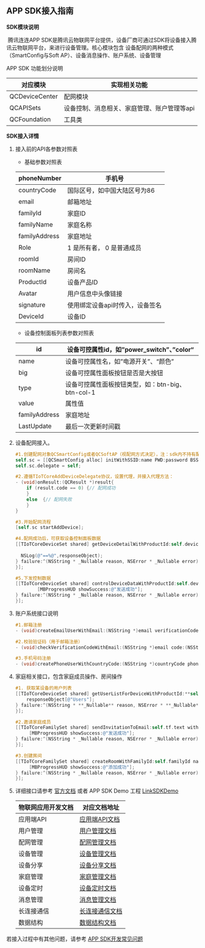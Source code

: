 ## APP SDK接入指南

**SDK模块说明**

​	腾讯连连APP SDK是腾讯云物联网平台提供，设备厂商可通过SDK将设备接入腾讯云物联网平台，来进行设备管理。核心模块包含 设备配网的两种模式（SmartConfig与Soft AP）、设备消息操作、账户系统、设备管理

APP SDK 功能划分说明

| 对应模块       | 实现相关功能                                |
| -------------- | ------------------------------------------- |
| QCDeviceCenter | 配网模块                                    |
| QCAPISets      | 设备控制、消息相关、家庭管理、账户管理等api |
| QCFoundation   | 工具类                                      |



**SDK接入详情**

1. 接入前的API各参数对照表

   - 基础参数对照表

   | phoneNumber   | 手机号                          |
   | ------------- | ------------------------------- |
   | countryCode   | 国际区号，如中国大陆区号为86    |
   | email         | 邮箱地址                        |
   | familyId      | 家庭ID                          |
   | familyName    | 家庭名称                        |
   | familyAddress | 家庭地址                        |
   | Role          | 1 是所有者， 0 是普通成员       |
   | roomId        | 房间ID                          |
   | roomName      | 房间名                          |
   | ProductId     | 设备产品ID                      |
   | Avatar        | 用户信息中头像链接              |
   | signature     | 使用绑定设备api时传入，设备签名 |
   | DeviceId      | 设备ID                          |

   - 设备控制面板列表参数对照表

   | id            | 设备可控属性id，如”power_switch”、”color“        |
   | ------------- | ------------------------------------------------ |
   | name          | 设备可控属性名，如”电源开关”、“颜色”             |
   | big           | 设备可控属性面板按钮是否是大按钮                 |
   | type          | 设备可控属性面板按钮类型，如：btn-big、btn-col-1 |
   | value         | 属性值                                           |
   | familyAddress | 家庭地址                                         |
   | LastUpdate    | 最后一次更新时间戳                               |

   

2. 设备配网接入。

   ```objective-c
   #1.创建配网对象QCSmartConfig或者QCSoftAP（视配网方式决定），注：sdk内不持有配网对象，需使用者自己持有
   self.sc = [[QCSmartConfig alloc] initWithSSID:name PWD:password BSSID:bssid];  
   self.sc.delegate = self;
   
   #2.遵循TIoTCoreAddDeviceDelegate协议，设置代理，并接入代理方法：
   - (void)onResult:(QCResult *)result{  
       if (result.code == 0) {// 配网成功 
       }  
       else  {// 配网失败 
       }  
   }
   
   #3.开始配网流程
   [self.sc startAddDevice];
   
   #4.配网成功后，可获取设备控制面板数据
   [[TIoTCoreDeviceSet shared] getDeviceDetailWithProductId:self.deviceInfo[@"ProductId"] deviceName:self.deviceInfo[@"DeviceName"] success:^(id  _Nonnull responseObject) {
     
     NSLog(@"==%@",responseObject);    
   } failure:^(NSString * _Nullable reason, NSError * _Nullable error) {        
   }];
   
   #5.下发控制数据
   [[TIoTCoreDeviceSet shared] controlDeviceDataWithProductId:self.deviceInfo[@"ProductId"] deviceName:self.deviceInfo[@"DeviceName"] data:data success:^(id  _Nonnull responseObject) {
           [MBProgressHUD showSuccess:@"发送成功"];
   } failure:^(NSString * _Nullable reason, NSError * _Nullable error) {
   }];
   ```

3. 账户系统接口说明

   ```objective-c
   #1.邮箱注册
   - (void)createEmailUserWithEmail:(NSString *)email verificationCode:(NSString *)code password:(NSString *)password success:(SRHandler)success failure:(FRHandler)failure;
   
   #2.校验验证码（用于邮箱注册）
   - (void)checkVerificationCodeWithEmail:(NSString *)email code:(NSString *)code success:(SRHandler)success failure:(FRHandler)failure;
   
   #3.手机号码注册
   - (void)createPhoneUserWithCountryCode:(NSString *)countryCode phoneNumber:(NSString *)phoneNumber verificationCode:(NSString *)verificationCode password:(NSString *)password success:(SRHandler)success failure:(FRHandler)failure;
   ```

4. 家庭相关接口，包含家庭成员操作、房间操作

   ```objective-c
   #1. 获取某设备的用户列表
   [[TIoTCoreDeviceSet shared] getUserListForDeviceWithProductId:**self**.deviceInfo[@"ProductId"] deviceName:**self**.deviceInfo[@"DeviceName"] offset:0 limit:0 success:^(**id** **_Nonnull** responseObject){
   	   responseObject[@"Users"];
   } failure:^(NSString * **_Nullable** reason, NSError * **_Nullable** error) {
   }];
   
   #2.邀请家庭成员
   [[TIoTCoreFamilySet shared] sendInvitationToEmail:self.tf.text withFamilyId:self.familyId success:^(id  _Nonnull responseObject) {
        [MBProgressHUD showSuccess:@"发送成功"];
   } failure:^(NSString * _Nullable reason, NSError * _Nullable error) {                
   }];
   
   #3.创建房间
   [[TIoTCoreFamilySet shared] createRoomWithFamilyId:self.familyId name:self.roomTF.text success:^(id  _Nonnull responseObject) {
        [MBProgressHUD showSuccess:@"添加成功"];
   } failure:^(NSString * _Nullable reason, NSError * _Nullable error) {        
   }];
   ```

5. 详细接口请参考 [官方文档](https://cloud.tencent.com/document/product/1081/40772) 或者 APP SDK Demo 工程 [LinkSDKDemo](https://github.com/tencentyun/iot-link-ios/tree/master/Source/LinkSDKDemo)

   | 物联网应用开发文档 | 对应文档地址                                                 |
   | ------------------ | ------------------------------------------------------------ |
   | 应用端API          | [应用端API文档](https://cloud.tencent.com/document/product/1081/40773) |
   | 用户管理           | [用户管理文档](https://cloud.tencent.com/document/product/1081/40774) |
   | 配网管理           | [配网管理文档](https://cloud.tencent.com/document/product/1081/44043) |
   | 设备管理           | [设备管理文档](https://cloud.tencent.com/document/product/1081/40775) |
   | 设备分享           | [设备分享文档](https://cloud.tencent.com/document/product/1081/43200) |
   | 家庭管理           | [家庭管理文档](https://cloud.tencent.com/document/product/1081/40776) |
   | 设备定时           | [设备定时文档](https://cloud.tencent.com/document/product/1081/40777) |
   | 消息管理           | [消息管理文档](https://cloud.tencent.com/document/product/1081/40778) |
   | 长连接通信         | [长连接通信文档](https://cloud.tencent.com/document/product/1081/40779) |
   | 数据结构           | [数据结构文档](https://cloud.tencent.com/document/product/1081/40780) |
   
   

若接入过程中有其他问题，请参考 [APP SDK开发常见问题](https://github.com/tencentyun/iot-link-ios/blob/master/doc/SDK开发/APP%20SDK开发常见问题.md) 
